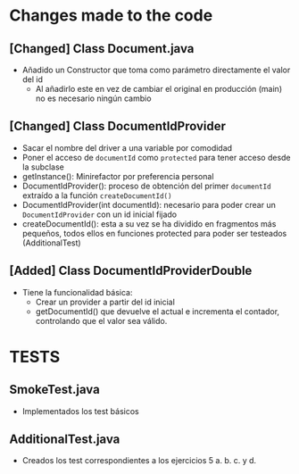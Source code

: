 # Changes made to the code

## [Changed] Class Document.java
- Añadido un Constructor que toma como parámetro directamente el valor del id
  - Al añadirlo este en vez de cambiar el original en producción (main) no es necesario ningún cambio

## [Changed] Class DocumentIdProvider
- Sacar el nombre del driver a una variable por comodidad
- Poner el acceso de `documentId` como `protected` para tener acceso desde la subclase
- getInstance(): Minirefactor por preferencia personal
- DocumentIdProvider(): proceso de obtención del primer `documentId` extraído a la función `createDocumentId()`
- DocumentIdProvider(int documentId): necesario para poder crear un `DocumentIdProvider` con un id inicial fijado
- createDocumentId(): esta a su vez se ha dividido en fragmentos más pequeños, todos ellos en funciones protected para poder ser testeados (AdditionalTest)

## [Added] Class DocumentIdProviderDouble 
- Tiene la funcionalidad básica:
  - Crear un provider a partir del id inicial
  - getDocumentId() que devuelve el actual e incrementa el contador, controlando que el valor sea válido.


# TESTS

## SmokeTest.java
- Implementados los test básicos

## AdditionalTest.java
- Creados los test correspondientes a los ejercicios 5 a. b. c. y d.